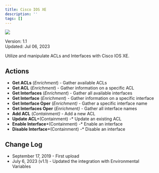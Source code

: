```yaml
---
title: Cisco IOS XE
description: ''
tags: []
---
```


![](/img/platform-services/automation-service/app-central/logos/cisco-ios-xe.png)

Version: 1.1  
Updated: Jul 06, 2023

Utilize and manipulate ACLs and Interfaces with Cisco IOS XE.

## Actions

* **Get ACLs** (*Enrichment*) - Gather available ACLs
* **Get ACL** (*Enrichment*) - Gather information on a specific ACL
* **Get Interfaces** (*Enrichment*) - Gather all available interfaces
* **Get Interface** (*Enrichment*) - Gather information on a specific interface
* **Get Interface Oper** (*Enrichment) -* Gather a specific interface name
* **Get Interfaces Oper** (*Enrichment) -* Gather all interface names
* **Add ACL** (*Containment) -* Add a new ACL
* **Update ACL***(Containment) -* Update an existing ACL
* **Enable Interface***(Containment) -* Enable an interface
* **Disable Interface***(Containment) -* Disable an interface

## Change Log

* September 17, 2019 - First upload
* July 6, 2023 (v1.1) - Updated the integration with Environmental Variables

